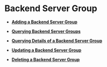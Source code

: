# Backend Server Group<a name="EN-US_TOPIC_0096561545"></a>

-   **[Adding a Backend Server Group](adding-a-backend-server-group-enhanced.md)**  

-   **[Querying Backend Server Groups](querying-backend-server-groups-enhanced.md)**  

-   **[Querying Details of a Backend Server Group](querying-details-of-a-backend-server-group-enhanced.md)**  

-   **[Updating a Backend Server Group](updating-a-backend-server-group-enhanced.md)**  

-   **[Deleting a Backend Server Group](deleting-a-backend-server-group-enhanced.md)**  


